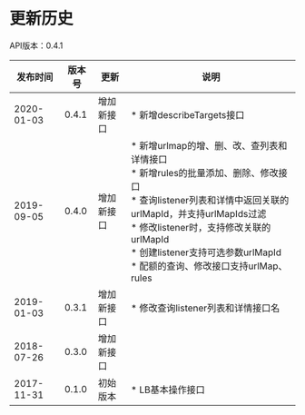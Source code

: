 # 更新历史 #
API版本：0.4.1

|发布时间|版本号|更新|说明|
|---|---|---|---|
|2020-01-03|0.4.1|增加新接口|* 新增describeTargets接口|
|2019-09-05|0.4.0|增加新接口|* 新增urlmap的增、删、改、查列表和详情接口<br>* 新增rules的批量添加、删除、修改接口 <br>* 查询listener列表和详情中返回关联的urlMapId，并支持urlMapIds过滤<br>* 修改listener时，支持修改关联的urlMapId<br>* 创建listener支持可选参数urlMapId<br>* 配额的查询、修改接口支持urlMap、rules|
|2019-01-03|0.3.1|增加新接口|* 修改查询listener列表和详情接口名|
|2018-07-26|0.3.0|增加新接口||
|2017-11-31|0.1.0|初始版本|* LB基本操作接口|
